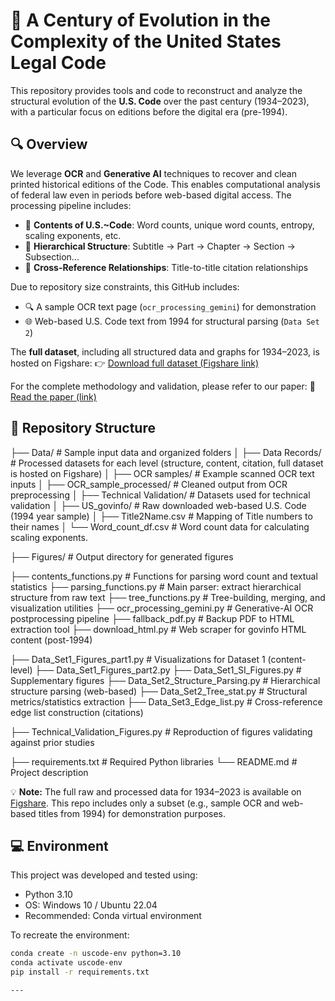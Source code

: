 # 📘 A Century of Evolution in the Complexity of the United States Legal Code

This repository provides tools and code to reconstruct and analyze the structural evolution of the **U.S. Code** over the past century (1934–2023), with a particular focus on editions before the digital era (pre-1994).

## 🔍 Overview

We leverage **OCR** and **Generative AI** techniques to recover and clean printed historical editions of the Code. This enables computational analysis of federal law even in periods before web-based digital access. The processing pipeline includes:

- 📄 **Contents of U.S.~Code**: Word counts, unique word counts, entropy, scaling exponents, etc.
- 🌲 **Hierarchical Structure**: Subtitle → Part → Chapter → Section → Subsection...
- 🔗 **Cross-Reference Relationships**: Title-to-title citation relationships

Due to repository size constraints, this GitHub includes:

- 🔍 A sample OCR text page (`ocr_processing_gemini`) for demonstration
- 🌐 Web-based U.S. Code text from 1994 for structural parsing (`Data Set 2`)

The **full dataset**, including all structured data and graphs for 1934–2023, is hosted on Figshare:
👉 [Download full dataset (Figshare link)](XXX)

For the complete methodology and validation, please refer to our paper:
📄 [Read the paper (link)](XXX)

## 📁 Repository Structure

├── Data/ # Sample input data and organized folders
│ ├── Data Records/ # Processed datasets for each level (structure, content, citation, full dataset is hosted on Figshare)
│ ├── OCR samples/ # Example scanned OCR text inputs
│ ├── OCR_sample_processed/ # Cleaned output from OCR preprocessing
│ ├── Technical Validation/ # Datasets used for technical validation
│ ├── US_govinfo/ # Raw downloaded web-based U.S. Code (1994 year sample)
│ ├── Title2Name.csv # Mapping of Title numbers to their names
│ └── Word_count_df.csv # Word count data for calculating scaling exponents.

├── Figures/ # Output directory for generated figures

├── contents_functions.py # Functions for parsing word count and textual statistics
├── parsing_functions.py # Main parser: extract hierarchical structure from raw text
├── tree_functions.py # Tree-building, merging, and visualization utilities
├── ocr_processing_gemini.py # Generative-AI OCR postprocessing pipeline
├── fallback_pdf.py # Backup PDF to HTML extraction tool
├── download_html.py # Web scraper for govinfo HTML content (post-1994)

├── Data_Set1_Figures_part1.py # Visualizations for Dataset 1 (content-level)
├── Data_Set1_Figures_part2.py
├── Data_Set1_SI_Figures.py # Supplementary figures
├── Data_Set2_Structure_Parsing.py # Hierarchical structure parsing (web-based)
├── Data_Set2_Tree_stat.py # Structural metrics/statistics extraction
├── Data_Set3_Edge_list.py # Cross-reference edge list construction (citations)

├── Technical_Validation_Figures.py # Reproduction of figures validating against prior studies

├── requirements.txt # Required Python libraries
└── README.md # Project description

💡 **Note:** The full raw and processed data for 1934–2023 is available on [Figshare](XXX). This repo includes only a subset (e.g., sample OCR and web-based titles from 1994) for demonstration purposes.


## 💻 Environment

This project was developed and tested using:

- Python 3.10
- OS: Windows 10 / Ubuntu 22.04
- Recommended: Conda virtual environment

To recreate the environment:

```bash
conda create -n uscode-env python=3.10
conda activate uscode-env
pip install -r requirements.txt

---
